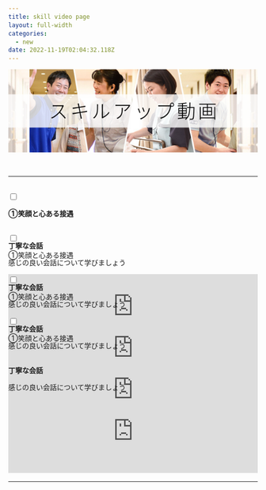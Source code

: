 ```yaml
---
title: skill video page
layout: full-width
categories:
  - new
date: 2022-11-19T02:04:32.118Z
---
```

<div class="flex flex-wrap justify-center">

<img src="/images/1555513392.png" class="max-w-full  h-auto" alt="..." ></div>

<br>

<hr class="border-dashed border-black "></hr>

<head> <title>Tailwind CSS Accordion</title><script src="https://cdn.tailwindcss.com"></script><link href="https://cdn.jsdelivr.net/npm/tailwindcss/dist/tailwind.min.css" rel="stylesheet"> <style> /* Tab content - closed */.tab-content { max-height: 0; -webkit-transition: max-height .35s; -o-transition: max-height .35s; transition: max-height .35s; } /* :checked - resize to full height */ .tab input:checked ~ .tab-content { max-height: 100vh; } /* Label formatting when open */ { /*@apply text-xl p-5 border-l-2 border-indigo-500 bg-gray-100 text-indigo*/ font-size: 1.25rem; /*.text-xl*/ padding: 1.25rem; /*.p-5*/ border-left-width: 2px; /*.border-l-2*/ border-color: #6574cd; /*.border-indigo*/ background-color: #f8fafc; /*.bg-gray-100 */ color: #6574cd; /*.text-indigo*/ } /* Icon */ .tab label::after { float:right; right: 0; top: 0; display: block; width: 1.5em; height: 1.5em; line-height: 1.5; font-size: 1.25rem; text-align: center; -webkit-transition: all .35s; -o-transition: all .35s; transition: all .35s; } /* Icon formatting - closed */ .tab input[type=checkbox] + label::after { content: "+"; font-weight:bold; /*.font-bold*/  /*.border*/ border-radius: 9999px; /*.rounded-full */ border-color: #b8c2cc; /*.border-grey*/ } .tab input[type=radio] + label::after { content: "\25BE"; font-weight:bold; /*.font-bold*//*.border*/ border-radius: 9999px; /*.rounded-full */ border-color: #b8c2cc; /*.border-grey*/ } /* Icon formatting - open */ .tab input[type=checkbox]:checked + label::after { transform: rotate(315deg); background-color: #6574cd; /*.bg-indigo*/ color: #f8fafc; /*.text-grey-lightest*/ } .tab input[type=radio]:checked + label::after { transform: rotateX(180deg); background-color: #6574cd; /*.bg-indigo*/ color: #f8fafc; /*.text-grey-lightest*/ } </style> </head> 



</div>

<br>

<div class="">

<div class="tab w-full overflow-hidden border-t"> 

<div class=" flex flex-col space-y-4">

<div class="tab w-full  text-xl text-black overflow-hidden border-t">

<input class="absolute opacity-0 " id="tab-multi-one" type="checkbox" name="tabs">

<label class="block p-2 text-sm text-left rounded-md bg-green-600   leading-normal cursor-pointer " for="tab-multi-one"><b>①笑顔と心ある接遇</b></label>

<div class="tab-content overflow-hidden border-l-5  leading-normal">

<div class="cp_actab-content">

<p><a name="unei1" id="uneikanri" class="mce-item-anchor"></a></p>

</div>

<br>

<span class="text-sm text-blue-600 text-left"><b>丁寧な会話</b></span>

<span class="text-sm  text-left">感じの良い会話について学びましょう</span><br>

<iframe src="https://www.youtube-nocookie.com/embed/p6h-rYSVX90?start=13"width="100%" frameborder="0" allowfullscreen="allowfullscreen"></iframe><br>

<hr class="border-dashed border-black "></hr>

</div>

<br>

<div class="">

<div class="tab w-full overflow-hidden border-t"> 

<div class=" flex flex-col space-y-4">

<div class="tab w-full  text-xl text-black overflow-hidden border-t">

<input class="absolute opacity-0 " id="tab-multi-four" type="checkbox" name="tabs">

<label class="block p-2 text-sm text-left rounded-md bg-green-600   leading-normal cursor-pointer " for="tab-multi-four">①笑顔と心ある接遇</label>

<div class="tab-content overflow-hidden border-l-5  leading-normal">

<div class="cp_actab-content">

<p><a name="unei1" id="uneikanri" class="mce-item-anchor"></a></p>

</div>

<br>

<span class="text-xm text-blue-600 text-left"><b>丁寧な会話</b></span>

<span class="text-xm  text-left">感じの良い会話について学びましょう</span><br>

<iframe src="https://www.youtube-nocookie.com/embed/p6h-rYSVX90?start=13"width="100%" frameborder="0" allowfullscreen="allowfullscreen"></iframe><br>

<hr class="border-dashed border-black "></hr>

</div>

<br>

<div class="">

<div class="tab w-full overflow-hidden border-t"> 

<div class=" flex flex-col space-y-4">

<div class="tab w-full  text-xl text-black overflow-hidden border-t">

<input class="absolute opacity-0 " id="tab-multi-five" type="checkbox" name="tabs">

<label class="block p-2 text-sm text-left rounded-md bg-green-600   leading-normal cursor-pointer " for="tab-multi-five">①笑顔と心ある接遇</label>

<div class="tab-content overflow-hidden border-l-5  leading-normal">

<div class="cp_actab-content">

<p><a name="unei1" id="uneikanri" class="mce-item-anchor"></a></p>

</div>

<br>

<span class="text-xm text-blue-600 text-left"><b>丁寧な会話</b></span>

<span class="text-xm  text-left">感じの良い会話について学びましょう</span><br>

<iframe src="https://www.youtube-nocookie.com/embed/p6h-rYSVX90?start=13"width="100%" frameborder="0" allowfullscreen="allowfullscreen"></iframe><br>

<hr class="border-dashed border-black "></hr>

</div>

<br>

<div class="">

<div class="tab w-full overflow-hidden border-t"> 

<div class=" flex flex-col space-y-4">

<div class="tab w-full  text-xl text-black overflow-hidden border-t">

<input class="absolute opacity-0 " id="tab-multi-six" type="checkbox" name="tabs">

<label class="block p-2 text-sm text-left rounded-md bg-green-600   leading-normal cursor-pointer " for="tab-multi-six">①笑顔と心ある接遇</label>

<div class="tab-content overflow-hidden border-l-5  leading-normal">

<div class="cp_actab-content">

<p><a name="unei1" id="uneikanri" class="mce-item-anchor"></a></p>

</div>

<br>

<span class="text-xm text-blue-600 text-left"><b>丁寧な会話</b></span>

<span class="text-xm  text-left">感じの良い会話について学びましょう</span><br>

<iframe src="https://www.youtube-nocookie.com/embed/p6h-rYSVX90?start=13"width="100%" frameborder="0" allowfullscreen="allowfullscreen"></iframe><br>

<hr class="border-dashed border-black "></hr>

</div>

<br>
